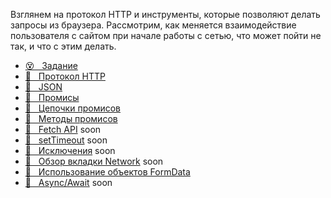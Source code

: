 Взглянем на протокол HTTP и инструменты, которые позволяют делать запросы из браузера. Рассмотрим, как меняется взаимодействие пользователя с сайтом при начале работы с сетью, что может пойти не так, и что с этим делать.

* [😵 &#160; Задание](./task.md)
* [📗 &#160; Протокол HTTP](./http.md)
* [📗 &#160; JSON](./json.md)
* [📗 &#160; Промисы](./promise.md)
* [📗 &#160; Цепочки промисов](./promise-chains.md)
* [📗 &#160; Методы промисов](./promise-methods.md)
* [📗 &#160; Fetch API]() soon
* [🎥 &#160; setTimeout]() soon
* [🎥 &#160; Исключения]() soon
* [🎥 &#160; Обзор вкладки Network]() soon
* [📗 &#160; Использование объектов FormData](https://up.htmlacademy.ru/javascript/22/module/7/item/14)
* [📗 &#160; Async/Await]() soon
